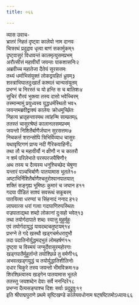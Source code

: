 ```yaml
---
title: ०६६

---
```

व्यास उवाच-  
भ्रातरं निहतं दृष्ट्वा कालेयो नाम दानवः  
चित्ररथं प्रदुद्राव धृत्वा बाणं सकार्मुकम्१  
दृष्ट्वासुरं विधावन्तं कालमृत्युसमप्रभम्  
अरौत्सीत्तं महावीर्यो जयन्तः पाकशासनिः२  
अब्रवीच्च महातेजा दैतेयं सुरसत्तमः  
तथ्यं धर्माभिसंयुक्तं लोकद्वयहितं ध्रुवम्३  
शस्त्राभिघातदुःखार्तं कश्मलं चान्यसंयुतम्  
प्रभग्नं च निरस्तं च यो हन्ति स च बालिशः४  
सुचिरं रौरवं भुक्त्वा तस्य दासो भवेच्चिरम्  
तस्मान्मामुं प्रयुध्यस्व युद्धधर्मस्थितो भव५  
जयन्तमब्रवीद्वाक्यं कालेयः क्रोधमूर्च्छितः  
निहत्य भ्रातृहन्तारमथ त्वांहन्मि साम्प्रतम्६  
ततस्तं चासुरश्रेष्ठं कालानलसमप्रभम्  
जयन्तो निशितैर्बाणैर्जघान सुरसत्तमः७  
निचकर्त्त शरान्सोपि त्रिभिर्विव्याध चासुरः  
यथावृष्टिगणं प्राप्य नदी गैरिकवाहिनी८  
तथा तौ च महावीर्यौ न क्षीणौ न च कातरौ  
न शर्म परिलेभाते परस्परजयैषिणौ९  
अथ तस्य च दैत्यस्य धनुश्चिच्छेद चेषुणा  
यन्तारं पञ्चभिर्बाणैः पातयामास भूतले१०  
अष्टाभिर्निशितैर्बाणैश्चतुरोश्वानपातयात्  
शक्तिं सङ्गृह्य भूमिष्ठः कुमारं च जघान ह११  
गदया पीडितं साश्वं सवरूथं सकूबरम्  
पातयित्वा धरण्यां च सिंहनादं ननाद ह१२  
लाघवात्स धरां गत्वा गदापाणिरुपस्थितः  
वज्रपाताद्यथा शब्दो लोकानां दुःसहो भवेत्१३  
तथा तयोर्गदापाते शब्दः स्यात्तु मुहुर्मुहुः  
एवं तयोर्गदायुद्धं यावदब्दचतुष्टयम्१४  
प्रभग्ने ते गदे खस्थौ खड्गचर्मधरावुभौ  
तदा पदातिनोर्युद्धमद्भुतं लोमहर्षणं१५  
दृष्ट्वा च विस्मयं जग्मुर्देवासुरमहोरगाः  
खड्गपातैर्मुहूर्तान्ते तयोश्छिन्ने तु वर्मणी१६  
अभवत्खड्गयुद्धं च तयोर्युद्धातिशीलिनोः  
दधार चिकुरे तस्य जयन्तो भीमविक्रमः१७  
शिरश्छित्वास्य खड्गेन पातयामास भूतले  
ततस्तु जयशब्देन देवाः सर्वे ननन्दिरे१८  
प्रभग्ना दैत्यसङ्घाश्च दिशः सर्वाः प्रदुद्रुवुः१९  
इति श्रीपाद्मपुराणे प्रथमे सृष्टिखण्डे कालेयवधोनाम षट्षष्टितमोऽध्यायः६६